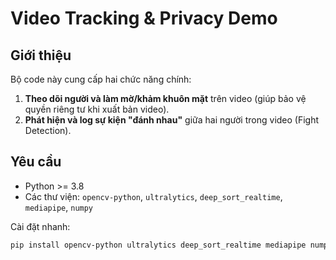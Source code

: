 # Video Tracking & Privacy Demo

## Giới thiệu

Bộ code này cung cấp hai chức năng chính:
1. **Theo dõi người và làm mờ/khảm khuôn mặt** trên video (giúp bảo vệ quyền riêng tư khi xuất bản video).
2. **Phát hiện và log sự kiện "đánh nhau"** giữa hai người trong video (Fight Detection).

## Yêu cầu

- Python >= 3.8
- Các thư viện: `opencv-python`, `ultralytics`, `deep_sort_realtime`, `mediapipe`, `numpy`

Cài đặt nhanh:
```bash
pip install opencv-python ultralytics deep_sort_realtime mediapipe numpy
